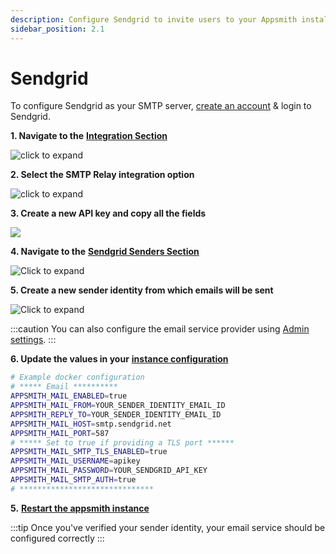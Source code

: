 ```yaml
---
description: Configure Sendgrid to invite users to your Appsmith installation
sidebar_position: 2.1
---
```


# Sendgrid

To configure Sendgrid as your SMTP server, [create an account](https://signup.sendgrid.com/) & login to Sendgrid.

**1. Navigate to the** [**Integration Section**](https://app.sendgrid.com/guide/integrate)

![click to expand](/img/sendgrid-welcome.png)

**2. Select the SMTP Relay integration option**

![click to expand](/img/sendgrid-smtp.png)

**3. Create a new API key and copy all the fields**

![](</img/sendgrid-apikey_(1).png>)

**4. Navigate to the** [**Sendgrid Senders Section**](https://app.sendgrid.com/settings/sender\_auth/senders)

![Click to expand](</img/sendgrid_senders.png>)

**5. Create a new sender identity from which emails will be sent**

![Click to expand](</img/sendgrid_create_sender.png>)

:::caution
You can also configure the email service provider using [Admin settings](./#configure-using-admin-settings).
:::

**6. Update the values in your** [**instance configuration**](../)

```bash
# Example docker configuration
# ***** Email **********
APPSMITH_MAIL_ENABLED=true
APPSMITH_MAIL_FROM=YOUR_SENDER_IDENTITY_EMAIL_ID
APPSMITH_REPLY_TO=YOUR_SENDER_IDENTITY_EMAIL_ID
APPSMITH_MAIL_HOST=smtp.sendgrid.net
APPSMITH_MAIL_PORT=587
# ***** Set to true if providing a TLS port ******
APPSMITH_MAIL_SMTP_TLS_ENABLED=true
APPSMITH_MAIL_USERNAME=apikey
APPSMITH_MAIL_PASSWORD=YOUR_SENDGRID_API_KEY
APPSMITH_MAIL_SMTP_AUTH=true
# ******************************
```

**5.** [**Restart the appsmith instance**](../)

:::tip
Once you've verified your sender identity, your email service should be configured correctly
:::
